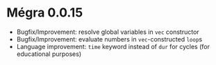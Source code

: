 # Mégra 0.0.15

* Bugfix/Improvement: resolve global variables in `vec` constructor
* Bugfix/Improvement: evaluate numbers in `vec`-constructed `loop`s 
* Language improvement: `time` keyword instead of `dur` for cycles (for educational purposes)
